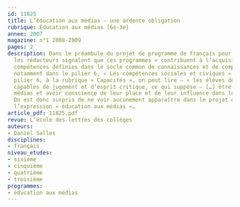 ```yaml
---
id: 11825
title: L’éducation aux médias – une ardente obligation 
rubrique: Éducation aux médias [6e-3e]
annee: 2007
magazine: n°1 2008-2009
pages: 2
description: Dans le préambule du projet de programme de français pour le collège,
  les rédacteurs signalent que ces programmes « contribuent à l’acquisition de grandes
  compétences définies dans le socle commun de connaissances et de compétences »,
  notamment dans le pilier 6, « Les compétences sociales et civiques ». Or, dans ce
  pilier 6, à la rubrique « Capacités », on peut lire – « les élèves devront être
  capables de jugement et d’esprit critique, ce qui suppose – […] être éduqués aux
  médias et avoir conscience de leur place et de leur influence dans la société. »
  On est donc surpris de ne voir aucunement apparaître dans le projet de programme
  l’expression « éducation aux médias »…
article_pdf: 11825.pdf
revue: L’école des lettres des collèges
auteurs:
- Daniel Salles
disciplines:
- français
niveau_etudes:
- sixième
- cinquième
- quatrième
- troisième
programmes:
- éducation aux médias
---
```

